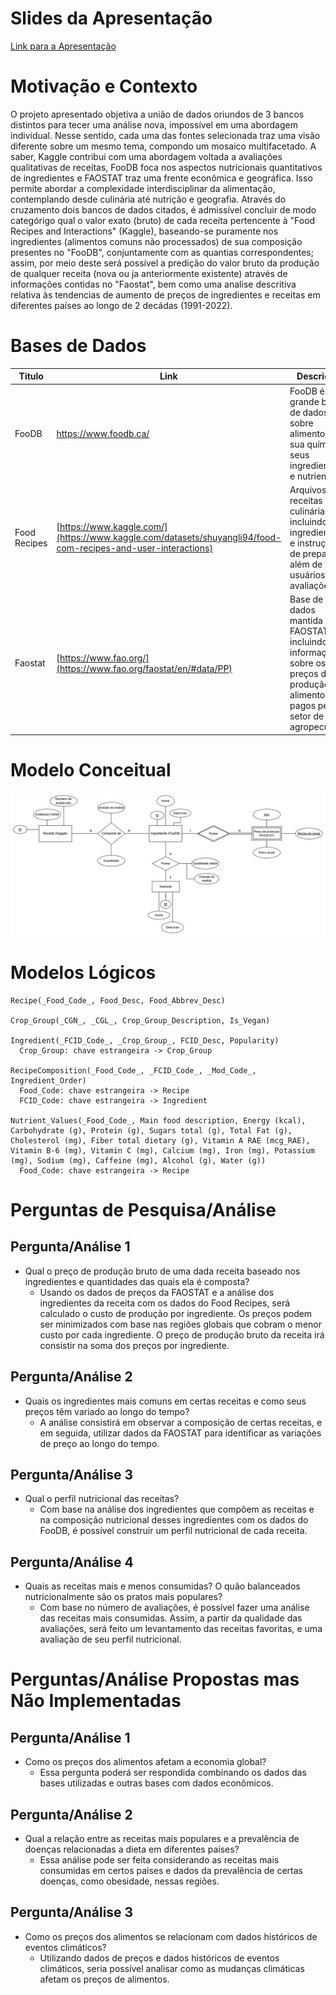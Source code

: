 # Slides da Apresentação
[Link para a Apresentação](https://docs.google.com/presentation/d/1kNuzDeh0La-OCHrZmxvyGKZeyDCqgGKv6Llom7XcnzI/edit#slide=id.p21)

# Motivação e Contexto
O projeto apresentado objetiva a união de dados oriundos de 3 bancos distintos para tecer uma análise nova, impossível em uma abordagem individual. Nesse sentido, cada uma das fontes selecionada traz uma visão diferente sobre um mesmo tema, compondo um mosaico multifacetado. A saber, Kaggle contribui com uma abordagem voltada a avaliações qualitativas de receitas, FooDB foca nos aspectos nutricionais quantitativos de ingredientes e FAOSTAT traz uma frente econômica e geográfica. 
Isso permite abordar a complexidade  interdisciplinar da alimentação, contemplando desde culinária até nutrição e geografia.
Através do cruzamento dois bancos de dados citados, é admissível concluir de modo categórigo qual o valor exato (bruto) de cada receita pertencente à "Food Recipes and Interactions" (Kaggle), baseando-se puramente nos ingredientes (alimentos comuns não processados) de sua composição presentes no "FooDB", conjuntamente com as quantias correspondentes; assim, por meio deste será possível a predição do valor bruto da produção de qualquer receita (nova ou ja anteriormente existente) através de informações contidas no "Faostat", bem como uma analise descritiva relativa às tendencias de aumento de preços de ingredientes e receitas em diferentes países ao longo de 2 decádas (1991-2022).

# Bases de Dados
| Titulo | Link | Descrição |
| ------ | ---- | --------- |
| FooDB | https://www.foodb.ca/ | FooDB é uma grande base de dados sobre alimentos, sua química, seus ingredientes e nutrientes. |
| Food Recipes | [https://www.kaggle.com/](https://www.kaggle.com/datasets/shuyangli94/food-com-recipes-and-user-interactions)  | Arquivos com receitas culinárias, incluindo ingredientes e instruções de preparo, além de usuários e avaliações. |
| Faostat | [https://www.fao.org/](https://www.fao.org/faostat/en/#data/PP) | Base de dados mantida pela FAOSTAT, incluindo informações sobre os preços de produção de alimentos pagos pelo setor de agropecuária.|

# Modelo Conceitual
<img src="images/DiagramaER_ProjetoBD_VIRUS.png" width="auto" height="auto">

# Modelos Lógicos

```
Recipe(_Food_Code_, Food_Desc, Food_Abbrev_Desc)

Crop_Group(_CGN_, _CGL_, Crop_Group_Description, Is_Vegan)

Ingredient(_FCID_Code_, _Crop_Group_, FCID_Desc, Popularity)
  Crop_Group: chave estrangeira -> Crop_Group

RecipeComposition(_Food_Code_, _FCID_Code_, _Mod_Code_, Ingredient_Order)
  Food_Code: chave estrangeira -> Recipe
  FCID_Code: chave estrangeira -> Ingredient

Nutrient_Values(_Food_Code_, Main food description, Energy (kcal), Carbohydrate (g), Protein (g), Sugars total (g), Total Fat (g), Cholesterol (mg), Fiber total dietary (g), Vitamin A RAE (mcg_RAE), Vitamin B-6 (mg), Vitamin C (mg), Calcium (mg), Iron (mg), Potassium (mg), Sodium (mg), Caffeine (mg), Alcohol (g), Water (g))
  Food_Code: chave estrangeira -> Recipe
```

# Perguntas de Pesquisa/Análise

## Pergunta/Análise 1
* Qual o preço de produção bruto de uma dada receita baseado nos ingredientes e quantidades das quais ela é composta?
  - Usando os dados de preços da FAOSTAT e a análise dos ingredientes da receita com os dados do Food Recipes, será calculado o custo de produção por ingrediente. Os preços podem ser minimizados com base nas regiões globais que cobram o menor custo por cada ingrediente. O preço de produção bruto da receita irá consistir na soma dos preços por ingrediente. 

## Pergunta/Análise 2
* Quais os ingredientes mais comuns em certas receitas e como seus preços têm variado ao longo do tempo? 
  - A análise consistirá em observar a composição de certas receitas, e em seguida, utilizar dados da FAOSTAT para identificar as variações de preço ao longo do tempo.

## Pergunta/Análise 3
* Qual o perfil nutricional das receitas?
  - Com base na análise dos ingredientes que compõem as receitas e na composição nutricional desses ingredientes com os dados do FooDB, é possível construir um perfil nutricional de cada receita. 

## Pergunta/Análise 4
* Quais as receitas mais e menos consumidas? O quão balanceados nutricionalmente são os pratos mais populares?
  - Com base no número de avaliações, é possível fazer uma análise das receitas mais consumidas. Assim, a partir da qualidade das avaliações, será feito um levantamento das receitas favoritas, e uma avaliação de seu perfil nutricional.

# Perguntas/Análise Propostas mas Não Implementadas

## Pergunta/Análise 1
* Como os preços dos alimentos afetam a economia global?
  - Essa pergunta poderá ser respondida combinando os dados das bases utilizadas e outras bases com dados econômicos. 

## Pergunta/Análise 2
* Qual a relação entre as receitas mais populares e a prevalência de doenças relacionadas a dieta em diferentes países?
  - Essa análise pode ser feita considerando as receitas mais consumidas em certos países e dados da prevalência de certas doenças, como obesidade, nessas regiões.

## Pergunta/Análise 3
* Como os preços dos alimentos se relacionam com dados históricos de eventos climáticos?
  - Utilizando dados de preços e dados históricos de eventos climáticos, seria possível analisar como as mudanças climáticas afetam os preços de alimentos.

